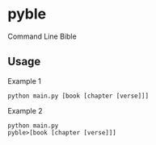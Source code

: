 # pyble
Command Line Bible 

## Usage
Example 1
```
python main.py [book [chapter [verse]]]
```

Example 2
```
python main.py
pyble>[book [chapter [verse]]]
```
